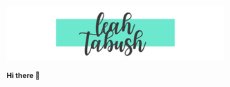 ![Header](https://raw.githubusercontent.com/leahfern/leahfern/main/Copy%20of%20Black%20and%20Yellow%20Typographic%20Art%20%26%20Design%20Logo.svg "Header")

### Hi there 👋

<!--
**leahfern/leahfern** is a ✨ _special_ ✨ repository because its `README.md` (this file) appears on your GitHub profile.

Here are some ideas to get you started:

- 🔭 I’m currently working on ...
- 🌱 I’m currently learning ...
- 👯 I’m looking to collaborate on ...
- 🤔 I’m looking for help with ...
- 💬 Ask me about ...
- 📫 How to reach me: ...
- 😄 Pronouns: ...
- ⚡ Fun fact: ...
-->
